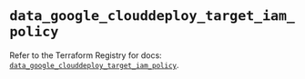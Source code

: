 # `data_google_clouddeploy_target_iam_policy`

Refer to the Terraform Registry for docs: [`data_google_clouddeploy_target_iam_policy`](https://registry.terraform.io/providers/hashicorp/google/5.40.0/docs/data-sources/clouddeploy_target_iam_policy).
